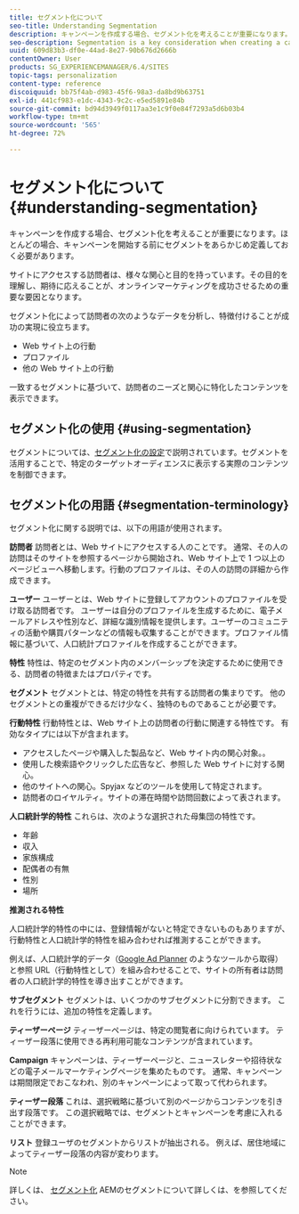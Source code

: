 ```yaml
---
title: セグメント化について
seo-title: Understanding Segmentation
description: キャンペーンを作成する場合、セグメント化を考えることが重要になります。ほとんどの場合、キャンペーンを開始する前にセグメントをあらかじめ定義しておく必要があります。
seo-description: Segmentation is a key consideration when creating a campaign. In most cases, you will need to have segments already defined before starting your campaign.
uuid: 609d83b3-df0e-44ad-8e27-90b676d2666b
contentOwner: User
products: SG_EXPERIENCEMANAGER/6.4/SITES
topic-tags: personalization
content-type: reference
discoiquuid: bb75f4ab-d983-45f6-98a3-da8bd9b63751
exl-id: 441cf983-e1dc-4343-9c2c-e5ed5891e84b
source-git-commit: bd94d3949f0117aa3e1c9f0e84f7293a5d6b03b4
workflow-type: tm+mt
source-wordcount: '565'
ht-degree: 72%

---
```


# セグメント化について{#understanding-segmentation}

キャンペーンを作成する場合、セグメント化を考えることが重要になります。ほとんどの場合、キャンペーンを開始する前にセグメントをあらかじめ定義しておく必要があります。

サイトにアクセスする訪問者は、様々な関心と目的を持っています。その目的を理解し、期待に応えることが、オンラインマーケティングを成功させるための重要な要因となります。

セグメント化によって訪問者の次のようなデータを分析し、特徴付けることが成功&#x200B;&#x200B;の実現に役立ちます。

* Web サイト上の行動
* プロファイル
* 他の Web サイト上の行動

一致するセグメントに基づいて、訪問者のニーズと関心に特化したコンテンツを表示できます。

## セグメント化の使用 {#using-segmentation}

セグメントについては、[セグメント化の設定](/help/sites-administering/campaign-segmentation.md)で説明されています。セグメントを活用することで、特定のターゲットオーディエンスに表示する実際のコンテンツを制御できます。

## セグメント化の用語 {#segmentation-terminology}

セグメント化に関する説明では、以下の用語が使用されます。

**訪問者** 訪問者とは、Web サイトにアクセスする人のことです。 通常、その人の訪問はそのサイトを参照するページから開始され、Web サイト上で 1 つ以上のページビューへ移動します。行動のプロファイルは、その人の訪問の詳細から作成できます。

**ユーザー** ユーザーとは、Web サイトに登録してアカウントのプロファイルを受け取る訪問者です。 ユーザーは自分のプロファイルを生成するために、電子メールアドレスや性別など、詳細な識別情報を提供します。ユーザーのコミュニティの活動や購買パターンなどの情報も収集することができます。プロファイル情報に基づいて、人口統計プロファイルを作成することができます。

**特性** 特性は、特定のセグメント内のメンバーシップを決定するために使用できる、訪問者の特徴またはプロパティです。

**セグメント** セグメントとは、特定の特性を共有する訪問者の集まりです。 他のセグメントとの重複ができるだけ少なく、独特のものであることが必要です。

**行動特性** 行動特性とは、Web サイト上の訪問者の行動に関連する特性です。 有効なタイプには以下が含まれます。

* アクセスしたページや購入した製品など、Web サイト内の関心対象。。
* 使用した検索語やクリックした広告など、参照した Web サイトに対する関心。
* 他のサイトへの関心。Spyjax などのツールを使用して特定されます。
* 訪問者のロイヤルティ。サイトの滞在時間や訪問回数によって表されます。

**人口統計学的特性** これらは、次のような選択された母集団の特性です。

* 年齢
* 収入
* 家族構成
* 配偶者の有無
* 性別
* 場所

**推測される特性**

人口統計学的特性の中には、登録情報がないと特定できないものもありますが、行動特性と人口統計学的特性を組み合わせれば推測することができます。

例えば、人口統計学的データ（[Google Ad Planner](https://www.google.com/adplanner/) のようなツールから取得）と参照 URL（行動特性として）を組み合わせることで、サイトの所有者は訪問者の人口統計学的特性を導き出すことができます。

**サブセグメント** セグメントは、いくつかのサブセグメントに分割できます。 これを行うには、追加の特性を定義します。

**ティーザーページ** ティーザーページは、特定の閲覧者に向けられています。 ティーザー段落に使用できる再利用可能なコンテンツが含まれています。

**Campaign** キャンペーンは、ティーザーページと、ニュースレターや招待状などの電子メールマーケティングページを集めたものです。 通常、キャンペーンは期間限定でおこなわれ、別のキャンペーンによって取って代わられます。

**ティーザー段落** これは、選択戦略に基づいて別のページからコンテンツを引き出す段落です。 この選択戦略では、セグメントとキャンペーンを考慮に入れることができます。

**リスト** 登録ユーザのセグメントからリストが抽出される。 例えば、居住地域によってティーザー段落の内容が変わります。

>[!NOTE]
>
>詳しくは、 [セグメント化](/help/sites-administering/campaign-segmentation.md) AEMのセグメントについて詳しくは、を参照してください。
